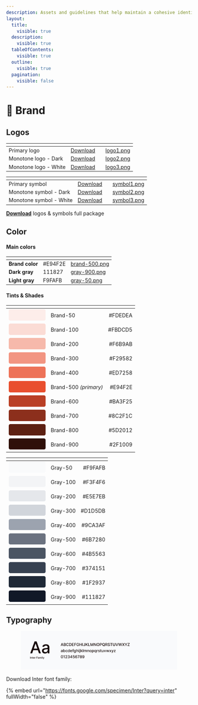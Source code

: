 ```yaml
---
description: Assets and guidelines that help maintain a cohesive identity of our brand
layout:
  title:
    visible: true
  description:
    visible: true
  tableOfContents:
    visible: true
  outline:
    visible: true
  pagination:
    visible: false
---
```


# 🎨 Brand

## Logos

<table data-view="cards"><thead><tr><th></th><th></th><th data-hidden></th><th data-hidden data-card-cover data-type="files"></th></tr></thead><tbody><tr><td>Primary logo</td><td><a href="https://drive.google.com/drive/folders/1PjPoLh2viLgxA1gvCi7oXUziO7-ld-pU?usp=drive_link">Download</a></td><td></td><td><a href="../.gitbook/assets/logo1.png">logo1.png</a></td></tr><tr><td>Monotone logo - Dark</td><td><a href="https://drive.google.com/drive/folders/18ixNY30N4MqPBTFHKQmERXXcLjY4U3KI?usp=drive_link">Download</a></td><td></td><td><a href="../.gitbook/assets/logo2.png">logo2.png</a></td></tr><tr><td>Monotone logo - White</td><td><a href="https://drive.google.com/drive/folders/167NBW_je_PgeG3dkTvdX_ReJfBozHekL?usp=drive_link">Download</a></td><td></td><td><a href="../.gitbook/assets/logo3.png">logo3.png</a></td></tr></tbody></table>

<table data-view="cards"><thead><tr><th></th><th></th><th data-hidden></th><th data-hidden data-card-cover data-type="files"></th></tr></thead><tbody><tr><td>Primary symbol</td><td><a href="https://drive.google.com/drive/folders/1lOWHVHPWaLr43lpkq_9Pg5a7sJI1BPOO?usp=drive_link">Download</a></td><td></td><td><a href="../.gitbook/assets/symbol1.png">symbol1.png</a></td></tr><tr><td>Monotone symbol - Dark</td><td><a href="https://drive.google.com/drive/folders/1-Ul_LtJEq3jFsnsx5XuBJrZCbpG91S4A?usp=sharing">Download</a></td><td></td><td><a href="../.gitbook/assets/symbol2.png">symbol2.png</a></td></tr><tr><td>Monotone symbol - White</td><td><a href="https://drive.google.com/drive/folders/1coMK8zStCpn3IJytFmA04eP-X3jJY3aF?usp=drive_link">Download</a></td><td></td><td><a href="../.gitbook/assets/symbol3.png">symbol3.png</a></td></tr></tbody></table>

[**Download**](https://drive.google.com/drive/folders/15g9DJZXW2Vunkj-zjsTGXvLTZHuydUju?usp=sharing) logos & symbols full package



## Color

#### Main colors

<table data-view="cards"><thead><tr><th></th><th></th><th data-hidden data-card-cover data-type="files"></th></tr></thead><tbody><tr><td><strong>Brand color</strong></td><td>#E94F2E</td><td><a href="../.gitbook/assets/brand-500.png">brand-500.png</a></td></tr><tr><td><strong>Dark gray</strong></td><td>111827</td><td><a href="../.gitbook/assets/gray-900.png">gray-900.png</a></td></tr><tr><td><strong>Light gray</strong></td><td>F9FAFB</td><td><a href="../.gitbook/assets/gray-50.png">gray-50.png</a></td></tr></tbody></table>

#### Tints & Shades

<table data-header-hidden><thead><tr><th width="100"></th><th></th><th align="right"></th></tr></thead><tbody><tr><td><img src="../.gitbook/assets/brand-50 (1).png" alt="" data-size="line"></td><td>Brand-50</td><td align="right">#FDEDEA</td></tr><tr><td><img src="../.gitbook/assets/brand-100 (1).png" alt="" data-size="line"></td><td>Brand-100</td><td align="right">#FBDCD5</td></tr><tr><td><img src="../.gitbook/assets/brand-200 (1).png" alt="" data-size="line"></td><td>Brand-200</td><td align="right">#F6B9AB</td></tr><tr><td><img src="../.gitbook/assets/brand-300 (1).png" alt="" data-size="line"></td><td>Brand-300</td><td align="right">#F29582</td></tr><tr><td><img src="../.gitbook/assets/brand-400 (1).png" alt="" data-size="line"></td><td>Brand-400</td><td align="right">#ED7258</td></tr><tr><td><img src="../.gitbook/assets/brand-500 (1).png" alt="" data-size="line"></td><td>Brand-500 <em>(primary)</em></td><td align="right">#E94F2E</td></tr><tr><td><img src="../.gitbook/assets/brand-600 (1).png" alt="" data-size="line"></td><td>Brand-600</td><td align="right">#BA3F25</td></tr><tr><td><img src="../.gitbook/assets/brand-700 (1).png" alt="" data-size="line"></td><td>Brand-700</td><td align="right">#8C2F1C</td></tr><tr><td><img src="../.gitbook/assets/brand-800 (1).png" alt="" data-size="line"></td><td>Brand-800</td><td align="right">#5D2012</td></tr><tr><td><img src="../.gitbook/assets/brand-900 (1).png" alt="" data-size="line"></td><td>Brand-900</td><td align="right">#2F1009</td></tr></tbody></table>

<table data-header-hidden><thead><tr><th width="100"></th><th></th><th align="right"></th></tr></thead><tbody><tr><td><img src="../.gitbook/assets/gray-50 (2).png" alt="" data-size="line"></td><td>Gray-50</td><td align="right">#F9FAFB</td></tr><tr><td><img src="../.gitbook/assets/gray-100 (2).png" alt="" data-size="line"></td><td>Gray-100</td><td align="right">#F3F4F6</td></tr><tr><td><img src="../.gitbook/assets/gray-200 (1).png" alt="" data-size="line"></td><td>Gray-200</td><td align="right">#E5E7EB</td></tr><tr><td><img src="../.gitbook/assets/gray-300 (1).png" alt="" data-size="line"></td><td>Gray-300</td><td align="right">#D1D5DB</td></tr><tr><td><img src="../.gitbook/assets/gray-400 (1).png" alt="" data-size="line"></td><td>Gray-400</td><td align="right">#9CA3AF</td></tr><tr><td><img src="../.gitbook/assets/gray-500 (1).png" alt="" data-size="line"></td><td>Gray-500</td><td align="right">#6B7280</td></tr><tr><td><img src="../.gitbook/assets/gray-600 (1).png" alt="" data-size="line"></td><td>Gray-600</td><td align="right">#4B5563</td></tr><tr><td><img src="../.gitbook/assets/gray-700 (1).png" alt="" data-size="line"></td><td>Gray-700</td><td align="right">#374151</td></tr><tr><td><img src="../.gitbook/assets/gray-800 (1).png" alt="" data-size="line"></td><td>Gray-800</td><td align="right">#1F2937</td></tr><tr><td><img src="../.gitbook/assets/gray-900 (1).png" alt="" data-size="line"></td><td>Gray-900</td><td align="right">#111827</td></tr></tbody></table>



## Typography

<div data-full-width="false">

<figure><img src="../.gitbook/assets/typography.jpg" alt=""><figcaption></figcaption></figure>

</div>

Download Inter font family:

{% embed url="https://fonts.google.com/specimen/Inter?query=inter" fullWidth="false" %}
